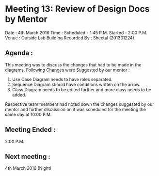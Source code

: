 
Meeting 13: Review of Design Docs by Mentor
=============================================
Date : 4th March 2016
Time : Scheduled - 1:45 P.M.
     Started   - 2:00 P.M.
Venue : Outside Lab Building
Recorded By : Sheetal (201301224)

Agenda :
--------
This meeting was to discuss the changes that had to be made in the diagrams.
Following Changes were Suggested by our mentor :
1. Use Case Diagram needs to have roles separated.
2. Sequence Diagram should have conditions written on the arrow.
3. Class Diagram needs to be edited further and more class needs to be added.

Respective team members had noted down the changes suggested by our mentor and further discussion on it was scheduled for the meeting the same day at 10:00 P.M.

Meeting Ended :
---------------
2:00 P.M.

Next meeting :
---------------
4th March 2016 (Night)
